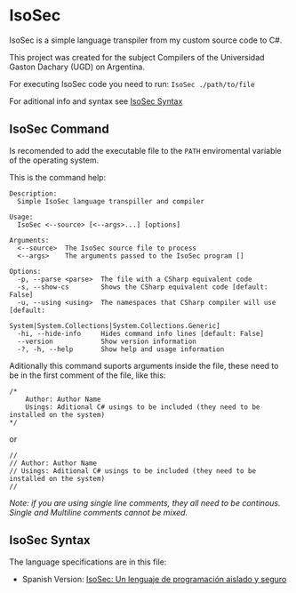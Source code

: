 # IsoSec
 
IsoSec is a simple language transpiler from my custom source code to C#.

This project was created for the subject Compilers of the Universidad Gaston Dachary (UGD) on Argentina.

For executing IsoSec code you need to run: `IsoSec ./path/to/file`

For aditional info and syntax see [IsoSec Syntax](#isosec-syntax)

## IsoSec Command

Is recomended to add the executable file to the `PATH` enviromental variable of the operating system. 

This is the command help:
```
Description:
  Simple IsoSec language transpiller and compiler

Usage:
  IsoSec <--source> [<--args>...] [options]

Arguments:
  <--source>  The IsoSec source file to process
  <--args>    The arguments passed to the IsoSec program []

Options:
  -p, --parse <parse>  The file with a CSharp equivalent code
  -s, --show-cs        Shows the CSharp equivalent code [default: False]
  -u, --using <using>  The namespaces that CSharp compiler will use [default:
                       System|System.Collections|System.Collections.Generic]
  -hi, --hide-info     Hides command info lines [default: False]
  --version            Show version information
  -?, -h, --help       Show help and usage information
```

Aditionally this command suports arguments inside the file, these need to be in the first comment of the file, like this:
```
/*
    Author: Author Name
    Usings: Aditional C# usings to be included (they need to be installed on the system)
*/
```
or
```
//
// Author: Author Name
// Usings: Aditional C# usings to be included (they need to be installed on the system)
//
```
_Note: if you are using single line comments, they all need to be continous. Single and Multiline comments cannot be mixed._

## IsoSec Syntax

The language specifications are in this file:
- Spanish Version: [IsoSec: Un lenguaje de programación aislado y
seguro](./IsoSec%20Compiladores%20-%20Balbuena%2C%20Hillebrand%20y%20Wohlfarhrt.pdf)
